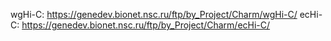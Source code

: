 wgHi-C: https://genedev.bionet.nsc.ru/ftp/by_Project/Charm/wgHi-C/
ecHi-C: https://genedev.bionet.nsc.ru/ftp/by_Project/Charm/ecHi-C/